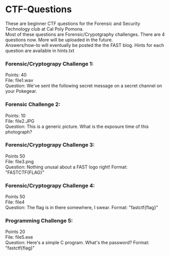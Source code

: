 # CTF-Questions
These are beginner CTF questions for the Forensic and Security Technology club at Cal Poly Pomona.<br/>
Most of these questions are Forensic/Crypotgraphy challenges. There are 4 questions now. More will be uploaded in the future. <br/>
Answers/how-to will eventually be posted the the FAST blog. Hints for each question are available in hints.txt

### Forensic/Cryptograpy Challenge 1:
Points: 40 <br/>
File: file1.wav <br/>
Question: We've sent the following secret message on a secret channel on your Pokegear.

### Forensic Challenge 2:
Points: 10 <br/>
File: file2.JPG <br/>
Question: This is a generic picture. What is the exposure time of this photograph?

### Forensic/Cryptograpy Challenge 3:
Points 50 <br/>
File: file3.png <br/>
Question: Nothing unusal about a FAST logo right! Format: "FASTCTF{FLAG}"

### Forensic/Cryptograpy Challenge 4:
Points 50 <br/>
File: file4 <br/>
Question: The flag is in there somewhere, I swear. Format: "fastctf{flag}"

### Programming Challenge 5:
Points 20 <br/>
File: file5.exe <br/>
Question: Here's a simple C program. What's the password? Format: "fastctf{flag}"

